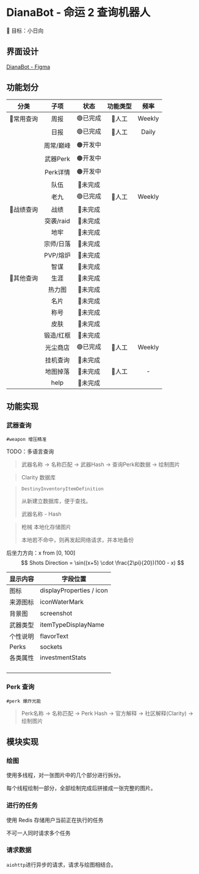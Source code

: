 # DianaBot - 命运 2 查询机器人

🎯 目标：小日向



## 界面设计

[DianaBot - Figma](https://www.figma.com/files/project/42411579)



## 功能划分



|   分类    |   子项    |  状态   | 功能类型 |  频率  |
| :-------: | :-------: | :-----: | :------: | :----: |
| 🧡常用查询 |   周报    | 🟢已完成 |  🤚人工   | Weekly |
|           |   日报    | 🟢已完成 |  🤚人工   | Daily  |
|           | 周常/巅峰 | 🟠开发中 |          |        |
|           | 武器Perk  | 🟠开发中 |          |        |
|           | Perk详情  | 🟠开发中 |          |        |
|           |   队伍    | 🔴未完成 |          |        |
|           |   老九    | 🟢已完成 |  🤚人工   | Weekly |
| 💙战绩查询 |   战绩    | 🔴未完成 |          |        |
|           | 突袭/raid | 🔴未完成 |          |        |
|           |   地牢    | 🔴未完成 |          |        |
|           | 宗师/日落 | 🔴未完成 |          |        |
|           | PVP/熔炉  | 🔴未完成 |          |        |
|           |   智谋    | 🔴未完成 |          |        |
| 🩶其他查询 |   生涯    | 🔴未完成 |          |        |
|           |  热力图   | 🔴未完成 |          |        |
|           |   名片    | 🔴未完成 |          |        |
|           |   称号    | 🔴未完成 |          |        |
|           |   皮肤    | 🔴未完成 |          |        |
|           | 锻造/红框 | 🔴未完成 |          |        |
|           | 光尘商店  | 🟢已完成 |  🤚人工   | Weekly |
|           | 挂机查询  | 🔴未完成 |          |        |
|           | 地图掉落  | 🔴未完成 |  🤚人工   |   -    |
|           |   help    | 🔴未完成 |          |        |



## 功能实现



### 武器查询

`#weapon 增压精准`

TODO：多语言查询

> 武器名称 -> 名称匹配 -> 武器Hash -> 查询Perk和数据 -> 绘制图片

> Clarity 数据库

> `DestinyInventoryItemDefinition` 
>
> 从新建立数据库，便于查找。
>
> 武器名称 - Hash

> 枪械 本地化存储图片
>
> 本地若不命中，则再发起网络请求，并本地备份



后坐力方向：x from [0, 100]
$$
Shots Direction = \sin((x+5) \cdot \frac{2\pi}{20})(100 - x)
$$

| 显示内容 | 字段位置                 |
| -------- | ------------------------ |
| 图标     | displayProperties / icon |
| 来源图标 | iconWaterMark            |
| 背景图   | screenshot               |
| 武器类型 | itemTypeDisplayName      |
| 个性说明 | flavorText               |
| Perks    | sockets                  |
| 各类属性 | investmentStats          |
|          |                          |
|          |                          |
|          |                          |
|          |                          |



### Perk 查询

`#perk 爆炸光能`

>Perk名称 -> 名称匹配 -> Perk Hash -> 官方解释 -> 社区解释(Clarity) -> 绘制图片



## 模块实现



### 绘图

使用多线程，对一张图片中的几个部分进行拆分。

每个线程绘制一部分，全部绘制完成后拼接成一张完整的图片。



### 进行的任务

使用 Redis 存储用户当前正在执行的任务

不可一人同时请求多个任务



### 请求数据

`aiohttp`进行异步的请求，请求与绘图相结合。
